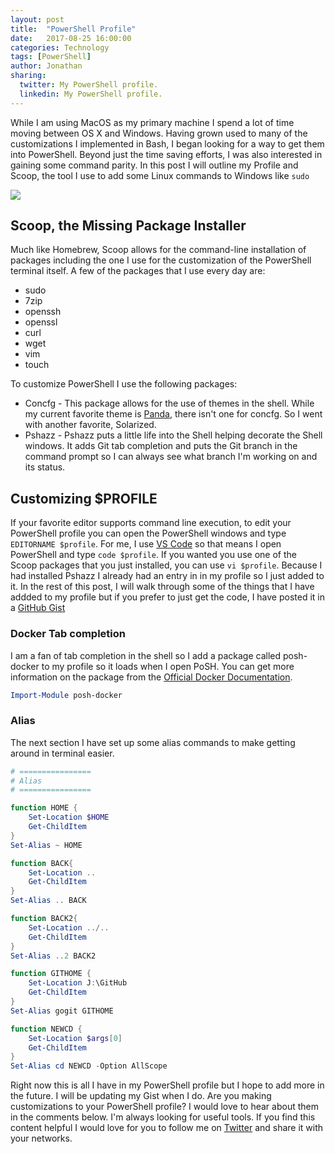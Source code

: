 ```yaml
---
layout: post
title:  "PowerShell Profile"
date:   2017-08-25 16:00:00
categories: Technology
tags: [PowerShell]
author: Jonathan
sharing:
  twitter: My PowerShell profile.
  linkedin: My PowerShell profile.
---
```

While I am using MacOS as my primary machine I spend a lot of time moving between OS X and Windows. Having grown used to many of the customizations I implemented in Bash, I began looking for a way to get them into PowerShell. Beyond just the time saving efforts, I was also interested in gaining some command parity. In this post I will outline my Profile and Scoop, the tool I use to add some Linux commands to Windows like `sudo`

![](https://laughingsquid.com/wp-content/uploads/sudo-sandwich.png)

## Scoop, the Missing Package Installer
Much like Homebrew, Scoop allows for the command-line installation of packages including the one I use for the customization of the PowerShell terminal itself. A few of the packages that I use every day are:
  * sudo
  * 7zip
  * openssh
  * openssl
  * curl
  * wget
  * vim
  * touch

To customize PowerShell I use the following packages:
  * Concfg - This package allows for the use of themes in the shell. While my current favorite theme is [Panda](http://panda.siamak.work/), there isn't one for concfg. So I went with another favorite, Solarized.
  * Pshazz - Pshazz puts a little life into the Shell helping decorate the Shell windows. It adds Git tab completion and puts the Git branch in the command prompt so I can always see what branch I'm working on and its status.

## Customizing $PROFILE
If your favorite editor supports command line execution, to edit your PowerShell profile you can open the PowerShell windows and type `EDITORNAME $profile`. For me, I use [VS Code](https://code.visualstudio.com/) so that means I open PowerShell and type `code $profile`. If you wanted you use one of the Scoop packages that you just installed, you can use `vi $profile`. Because I had installed Pshazz I already had an entry in in my profile so I just added to it. In the rest of this post, I will walk through some of the things that I have addded to my profile but if you prefer to just get the code, I have posted it in a [GitHub Gist](https://gist.github.com/jgardner04/2f848eec0972dd6062423a0f5af88b4b)

### Docker Tab completion
I am a fan of tab completion in the shell so I add a package called posh-docker to my profile so it loads when I open PoSH. You can get more information on the package from the [Official Docker Documentation](https://docs.docker.com/docker-for-windows/#set-up-tab-completion-in-powershell).

```PowerShell
Import-Module posh-docker
```

### Alias
The next section I have set up some alias commands to make getting around in terminal easier.

```PowerShell
# ================
# Alias
# ================

function HOME {
    Set-Location $HOME
    Get-ChildItem
}
Set-Alias ~ HOME

function BACK{
    Set-Location ..
    Get-ChildItem
}
Set-Alias .. BACK

function BACK2{
    Set-Location ../..
    Get-ChildItem
}
Set-Alias ..2 BACK2

function GITHOME {
    Set-Location J:\GitHub
    Get-ChildItem
}
Set-Alias gogit GITHOME

function NEWCD {
    Set-Location $args[0]
    Get-ChildItem
}
Set-Alias cd NEWCD -Option AllScope
```

Right now this is all I have in my PowerShell profile but I hope to add more in the future. I will be updating my Gist when I do. Are you making customizations to your PowerShell profile? I would love to hear about them in the comments below. I'm always looking for useful tools. If you find this content helpful I would love for you to follow me on [Twitter](http://twitter.com/jgardner04) and share it with your networks.
